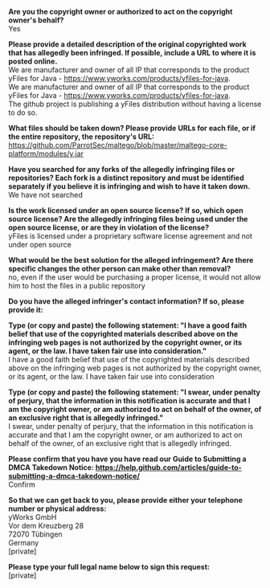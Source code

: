 **Are you the copyright owner or authorized to act on the copyright owner's behalf?**  
Yes

**Please provide a detailed description of the original copyrighted work that has allegedly been infringed. If possible, include a URL to where it is posted online.**  
We are manufacturer and owner of all IP that corresponds to the product yFiles for Java - https://www.yworks.com/products/yfiles-for-java.  
We are manufacturer and owner of all IP that corresponds to the product yFiles for Java - https://www.yworks.com/products/yfiles-for-java.   
The github project is publishing a yFiles distribution without having a license to do so.  

**What files should be taken down? Please provide URLs for each file, or if the entire repository, the repository's URL:**  
https://github.com/ParrotSec/maltego/blob/master/maltego-core-platform/modules/y.jar

**Have you searched for any forks of the allegedly infringing files or repositories? Each fork is a distinct repository and must be identified separately if you believe it is infringing and wish to have it taken down.**  
We have not searched 

**Is the work licensed under an open source license? If so, which open source license? Are the allegedly infringing files being used under the open source license, or are they in violation of the license?**  
yFiles is licensed under a proprietary software license agreement and not under open source

**What would be the best solution for the alleged infringement? Are there specific changes the other person can make other than removal?**  
no, even if the user would be purchasing a proper license, it would not allow him to host the files in a public repository

**Do you have the alleged infringer's contact information? If so, please provide it:**  

**Type (or copy and paste) the following statement: "I have a good faith belief that use of the copyrighted materials described above on the infringing web pages is not authorized by the copyright owner, or its agent, or the law. I have taken fair use into consideration."**  
I have a good faith belief that use of the copyrighted materials described above on the infringing web pages is not authorized by the copyright owner, or its agent, or the law. I have taken fair use into consideration

**Type (or copy and paste) the following statement: "I swear, under penalty of perjury, that the information in this notification is accurate and that I am the copyright owner, or am authorized to act on behalf of the owner, of an exclusive right that is allegedly infringed."**  
I swear, under penalty of perjury, that the information in this notification is accurate and that I am the copyright owner, or am authorized to act on behalf of the owner, of an exclusive right that is allegedly infringed.

**Please confirm that you have you have read our Guide to Submitting a DMCA Takedown Notice: https://help.github.com/articles/guide-to-submitting-a-dmca-takedown-notice/**  
Confirm

**So that we can get back to you, please provide either your telephone number or physical address:**  
yWorks GmbH  
Vor dem Kreuzberg 28  
72070 Tübingen  
Germany  
[private]  

**Please type your full legal name below to sign this request:**  
[private]  
